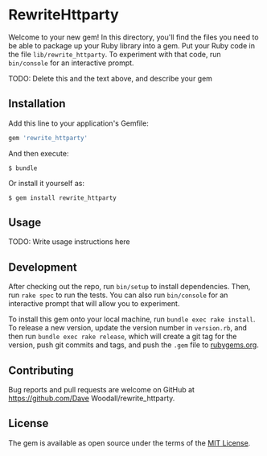 # RewriteHttparty

Welcome to your new gem! In this directory, you'll find the files you need to be able to package up your Ruby library into a gem. Put your Ruby code in the file `lib/rewrite_httparty`. To experiment with that code, run `bin/console` for an interactive prompt.

TODO: Delete this and the text above, and describe your gem

## Installation

Add this line to your application's Gemfile:

```ruby
gem 'rewrite_httparty'
```

And then execute:

    $ bundle

Or install it yourself as:

    $ gem install rewrite_httparty

## Usage

TODO: Write usage instructions here

## Development

After checking out the repo, run `bin/setup` to install dependencies. Then, run `rake spec` to run the tests. You can also run `bin/console` for an interactive prompt that will allow you to experiment.

To install this gem onto your local machine, run `bundle exec rake install`. To release a new version, update the version number in `version.rb`, and then run `bundle exec rake release`, which will create a git tag for the version, push git commits and tags, and push the `.gem` file to [rubygems.org](https://rubygems.org).

## Contributing

Bug reports and pull requests are welcome on GitHub at https://github.com/Dave Woodall/rewrite_httparty.


## License

The gem is available as open source under the terms of the [MIT License](http://opensource.org/licenses/MIT).

